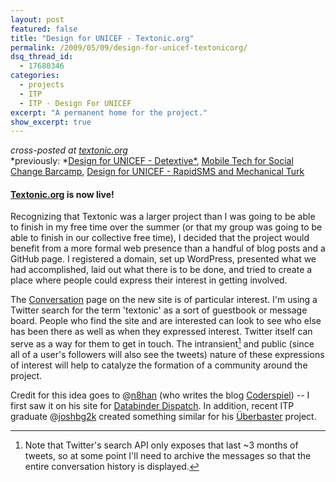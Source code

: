 ```yaml
---
layout: post
featured: false
title: "Design for UNICEF - Textonic.org"
permalink: /2009/05/09/design-for-unicef-textonicorg/
dsq_thread_id:
  - 17680346
categories:
  - projects
  - ITP
  - ITP - Design For UNICEF
excerpt: "A permanent home for the project."
show_excerpt: true
---
```

*cross-posted at [textonic.org][1]*  
*previously: *[Design for UNICEF - Detextive*][2], [Mobile Tech for Social Change Barcamp][3], [Design for UNICEF - RapidSMS and Mechanical Turk][4]

#### [Textonic.org][5] is now live!

Recognizing that Textonic was a larger project than I was going to be able to finish in my free time over the summer (or that my group was going to be able to finish in our collective free time), I decided that the project would benefit from a more formal web presence than a handful of blog posts and a GitHub page. I registered a domain, set up WordPress, presented what we had accomplished, laid out what there is to be done, and tried to create a place where people could express their interest in getting involved.

The [Conversation][6] page on the new site is of particular interest. I'm using a Twitter search for the term 'textonic' as a sort of guestbook or message board. People who find the site and are interested can look to see who else has been there as well as when they expressed interest. Twitter itself can serve as a way for them to get in touch. The intransient[^1] and public (since all of a user's followers will also see the tweets) nature of these expressions of interest will help to catalyze the formation of a community around the project. 

Credit for this idea goes to @[n8han][7] (who writes the blog [Coderspiel][8]) -- I first saw it on his site for [Databinder Dispatch][9]. In addition, recent ITP graduate @[joshbg2k][10] created something similar for his [Überbaster][11] project.

[^1]: Note that Twitter's search API only exposes that last ~3 months of tweets, so at some point I'll need to archive the messages so that the entire conversation history is displayed.

 [1]: http://textonic.org/2009/05/09/design-for-unicef-textonicorg/
 [2]: /2009/03/11/design-for-unicef-detextive/
 [3]: /2009/02/25/mobile-tech-for-social-change-barcamp/
 [4]: /2009/02/20/design-for-unicef-rapidsms-and-mechanical-turk/
 [5]: http://textonic.org/
 [6]: http://textonic.org/conversation/
 [7]: http://twitter.com/n8han
 [8]: http://technically.us/code/
 [9]: http://databinder.net/dispatch/Talk
 [10]: http://twitter.com/joshbg2k
 [11]: http://uberbaster.com/talk.php
